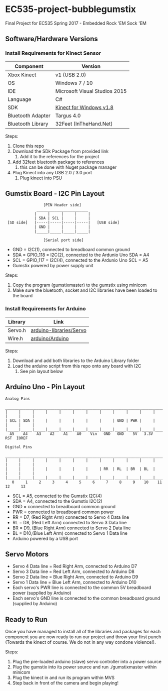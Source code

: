 # EC535-project-bubblegumstix
Final Project for EC535 Spring 2017 - Embedded Rock 'EM Sock 'EM

## Software/Hardware Versions
### Install Requirements for Kinect Sensor
Component           |    Version
------------------- | -------------
Xbox Kinect         |   v1 (USB 2.0)
OS                  |   Windows 7 / 10
IDE                 |   Microsoft Visual Studios 2015
Language            |   C#
SDK                 |   [Kinect for Windows v1.8](https://www.microsoft.com/en-us/download/details.aspx?id=40278)
Bluetooth Adapter   |   Targus 4.0
Bluetooth Library   |   32Feet (InTheHand.Net)

Steps:
1. Clone this repo
1. Download the SDk Package from provided link
   1. Add it to the references for the project
1. Add 32feet bluetooth package to references
   1. this can be done with Nuget package manager 
1. Plug Kinect into any USB 2.0 / 3.0 port
   1. Plug kinect into PSU
      
## Gumstix Board - I2C Pin Layout

```
                 [PIN Header side]
              _______________________
             |     |     |     |     |
             | SDA | SCL |     |     |
 [SD side]   |-----|-----|-----|-----|   [USB side]
             | GND |     |     |     |
             |_____|_____|_____|_____|
             
                 [Serial port side]

```

- GND = I2C(1), connected to breadboard common ground
- SDA = GPIO_118 = I2C(2), connected to the Ardunio Uno SDA = A4
- SCL = GPIO_117 = I2C(4), connected to the Ardunio Uno SCL = A5
- Gumstix powered by power supply unit

Steps:
1. Copy the program (gumstixmaster) to the gumstix using minicom
1. Make sure the bluetooth, socket and I2C libraries have been loaded to the board

### Install Requirements for Arduino
Library      |    Link
------------ | -------------
Servo.h      |   [arduino-libraries/Servo](https://github.com/arduino-libraries/Servo)
Wire.h       |   [arduino/Arduino](https://github.com/arduino/Arduino/tree/master/hardware/arduino/avr/libraries/Wire)

Steps:
1. Download and add both libraries to the Arduino Library folder
1. Load the arduino script from this repo onto any board with I2C
   1. See pin layout below


## Arduino Uno - Pin Layout

```
Analog Pins 
 ___________________________________________________________________________________
|     |     |     |     |     |     |     |     |     |     |     |     |     |     |
| SCL | SDA |     |     |     |     |     |     | GND | PWR |     |     |     |     |
|_____|_____|_____|_____|_____|_____|_____|_____|_____|_____|_____|_____|_____|_____|
  A5    A4    A3    A2    A1    A0    Vin   GND   GND    5V   3.3V  RST  IOREF

Digital Pins
 ___________________________________________________________________________________
|     |     |     |     |     |     |     |     |     |     |     |     |     |     |
|     |     |     |     |     |     |     | RR  | RL  | BR  | BL  |     |     |     |
|_____|_____|_____|_____|_____|_____|_____|_____|_____|_____|_____|_____|_____|_____|
   0     1     2     3     4     5     6     7     8     9    10    11    12     13

```

- SCL = A5, connected to the Gumstix I2C(4)
- SDA = A4, connected to the Gumstix I2C(2)
- GND = connected to breadboard common ground
- PWR = connected to breadboard common power
- RR  = D7, (Red Right Arm)  connected to Servo 4 Data line
- RL  = D8, (Red Left Arm)   connected to Servo 3 Data line
- BR  = D9, (Blue Right Arm) connected to Servo 2 Data line
- BL  = D10,(Blue Left Arm)  connected to Servo 1 Data line
- Arduino powered by a USB port

## Servo Motors

- Servo 4 Data line = Red Right Arm,  connected to Arduino D7
- Servo 3 Data line = Red Left Arm,   connected to Arduino D8
- Servo 2 Data line = Blue Right Arm, connected to Arduino D9
- Servo 1 Data line = Blue Left Arm,  connected to Arduino D10
- Each servo's PWR line is connected to the common 5V breadboard power (supplied by Arduino)
- Each servo's GND line is connected to the common breadboard ground (supplied by Arduino)

## Ready to Run
Once you have managed to install all of the libraries and packages for each component you are now ready to run our project and throw your first punch (Towards the kinect of course. We do not in any way condone violence!).

Steps:
1. Plug the pre-loaded arduino (slave) servo controller into a power source
1. Plug the gumstix into its power source and run ./gumstixmaster within minicom
1. Plug the kinect in and run its program within MVS
1. Step back in front of the camera and begin playing!

